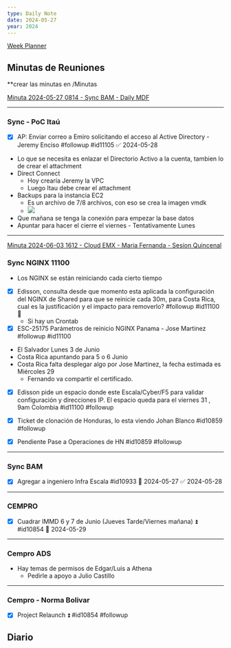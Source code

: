 ```yaml
---
type: Daily Note
date: 2024-05-27
year: 2024
---
```

[Week Planner](../Cuaderno/Week%20Planner.md)

## Minutas de Reuniones
**crear las minutas en /Minutas

[Minuta 2024-05-27 0814 - Sync BAM - Daily MDF](../Minutas/Minuta%202024-05-27%200814%20-%20Sync%20BAM%20-%20Daily%20MDF.md)


---
### Sync - PoC Itaú
- [x] AP: Enviar correo a Emiro solicitando el acceso al Active Directory - Jeremy Enciso #followup #id11105 ✅ 2024-05-28
- Lo que se necesita es enlazar el Directorio Activo a la cuenta, tambien lo de crear el attachment 
- Direct Connect
	- Hoy crearía Jeremy la VPC
	- Luego Itau debe crear el attachment 
- Backups para la instancia EC2
	- Es un archivo de 7/8 archivos, con eso se crea la imagen vmdk
	- ![](../attachments/Pasted%20image%2020240527101447.png)
- Que mañana se tenga la conexión para empezar la base datos
- Apuntar para hacer el cierre el viernes - Tentativamente Lunes
--- 
[Minuta 2024-06-03 1612 - Cloud EMX - Maria Fernanda - Sesion Quincenal](../Minutas/Minuta%202024-06-03%201612%20-%20Cloud%20EMX%20-%20Maria%20Fernanda%20-%20Sesion%20Quincenal.md)
### Sync NGINX 11100 
- Los NGINX se están reiniciando cada cierto tiempo
- [x] Edisson, consulta desde que momento esta aplicada la configuración del NGINX de Shared para que se reinicie cada 30m, para Costa Rica, cual es la justificación y el impacto para removerlo?  #followup #id11100 📅
	- Si hay un Crontab
- [x] ESC-25175 Parámetros de reinicio NGINX Panama - Jose Martinez #followup  #id11100
- El Salvador Lunes 3 de Junio
- Costa Rica apuntando para 5 o 6 Junio
- Costa Rica falta desplegar algo por Jose Martinez, la fecha estimada es Miércoles 29
	- Fernando va compartir el certificado.
- [x] Edisson pide un espacio donde este Escala/Cyber/F5 para validar configuración y direcciones IP. El espacio queda para el viernes 31 , 9am Colombia #id11100 #followup
- [x] Ticket de clonación de Honduras, lo esta viendo Johan Blanco #id10859 #followup
- [x] Pendiente Pase a Operaciones de HN #id10859 #followup



----
### Sync BAM
- [x] Agregar a ingeniero Infra Escala #id10933 📅 2024-05-27 ✅ 2024-05-28

--- 
### CEMPRO
- [x] Cuadrar IMMD 6 y 7 de Junio (Jueves Tarde/Viernes mañana)  ⏫ #id10854  📅 2024-05-29

---
### Cempro ADS
- Hay temas de permisos de Edgar/Luis a Athena 
	- Pedirle a apoyo a Julio Castillo

---
### Cempro - Norma Bolivar
- [x] Project Relaunch ⏫   #id10854 #followup


## Diario



